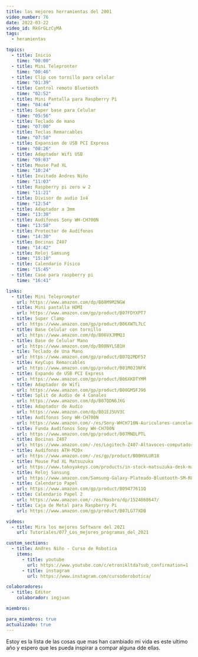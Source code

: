 ```yaml
---
title: las mejores herramientas del 2001
video_number: 76
date: 2022-03-22
video_id: RkGrGLzCyMA
tags:
  - heramientas

topics:
  - title: Inicio
    time: "00:00"
  - title: Mini Telepronter
    time: "00:46"
  - title: Clip con tornillo para celular
    time: "01:39"
  - title: Control remoto Bluetooth
    time: "02:52"
  - title: Mini Pantalla para Raspberry Pi
    time: "04:44"
  - title: Super base para Celular
    time: "05:56"
  - title: Teclado de mano
    time: "07:00"
  - title: Teclas Remarcables
    time: "07:50"
  - title: Expansion de USB PCI Express
    time: "08:26"
  - title: Adaptador Wifi USB
    time: "09:03"
  - title: Mouse Pad XL
    time: "10:24"
  - title: Invitado Andres Niño
    time: "11:03"
  - title: Raspberry pi zero w 2
    time: "11:21"
  - title: Divisor de audio 1x4
    time: "12:54"
  - title: Adaptador a 3mm
    time: "13:38"
  - title: Audífonos Sony WH-CH700N
    time: "13:58"
  - title: Protector de Audífonos
    time: "14:30"
  - title: Bocinas Z407
    time: "14:42"
  - title: Reloj Samsung
    time: "15:10"
  - title: Calendario Físico
    time: "15:45"
  - title: Case para raspberry pi
    time: "16:41"

links:
  - title: Mini Teleprompter
    url: https://www.amazon.com/dp/B08M9M2NGW
  - title: Mini pantalla HDMI
    url: https://www.amazon.com/gp/product/B07FDYXPT7
  - title: Super Clamp
    url: https://www.amazon.com/gp/product/B06XWTL7LC
  - title: Base Celular con tornillo
    url: https://www.amazon.com/dp/B06VXJMMQ3
  - title: Base de Celular Mano
    url: https://www.amazon.com/dp/B08NYLSB1H
  - tile: Teclado de Una Mano
    url: https://www.amazon.com/gp/product/B07Q2MDF57
  - title: KeyCups Remarcables
    url: https://www.amazon.com/gp/product/B01M023NFK
  - title: Expando de USB PCI Express
    url: https://www.amazon.com/gp/product/B06XKDTYMM
  - title: Adaptador de Wifi
    url: https://www.amazon.com/gp/product/B08GM5FJ96
  - title: Split de Audio de 4 Canales
    url: https://www.amazon.com/dp/B07QDN6JXG
  - title: Adaptador de Audio
    url: https://www.amazon.com/dp/B01EJ5UV3C
  - title: Audífonos Sony WH-CH700N
    url: https://www.amazon.com/-/es/Sony-WHCH710N-Auriculares-cancelaci%C3%B3n-inal%C3%A1mbricos
  - title: Funda Audífonos Sony WH-CH700N
    url: https://www.amazon.com/gp/product/B07MNDLPTL
  - title: Bocinas Z407
    url: https://www.amazon.com/-/es/Logitech-Z407-Altavoces-computadora-inal%C3%A1mbrico/dp/B0877BPCJM
  - title: Audífonos ATH-M20x
    url: https://www.amazon.com/-/es/gp/product/B00HVLUR18
  - title: Mouse Pad XL Matsuzuka
    url: https://www.takoyakeys.com/products/in-stock-matsuzuka-desk-mat-extras-takoyakeys-x-input-universe
  - title: Reloj Sansung
    url: https://www.amazon.com/Samsung-Galaxy-Plateado-Bluetooth-SM-R800NZSAXAR/dp/B07FTKJCMT
  - title: Calendario Papel
    url: https://www.amazon.com/gp/product/B09477611Q
  - title: Calendario Papel 2
    url: https://www.amazon.com/-/es/Hasbro/dp/1524868647/
  - title: Caja de Metal para Raspberry Pi
    url: https://www.amazon.com/gp/product/B07LG77XDB

videos:
  - title: Mira los mejores Software del 2021
    url: Tutoriales/077_Los_mejores_programas_del_2021

custom_sections:
  - title: Andres Niño - Curso de Robotica
    items:
      - title: youtube
        url: https://www.youtube.com/c/etronikltda?sub_confirmation=1
      - title: instagram
        url: https://www.instagram.com/cursoderobotica/

colaboradores:
  - title: Editor
    colaborador: ingjuan

miembros:

para_miembros: true
actualizado: true
---
```


Estoy es la lista de las cosas que mas han cambiado mi vida es este ultimo año y espero que les pueda inspirar a compar alguna dde ellas.
